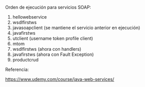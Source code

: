 Orden de ejecución para servicios SOAP:
1. hellowebservice
2. wsdlfirstws
3. javasoapclient (se mantiene el servicio anterior en ejecución)
4. javafirstws
5. utclient (username token profile client)
6. mtom
7. wsdlfirstws (ahora con handlers)
8. javafirstws (ahora con Fault Exception)
9. productcrud

Referencia:

https://www.udemy.com/course/java-web-services/
